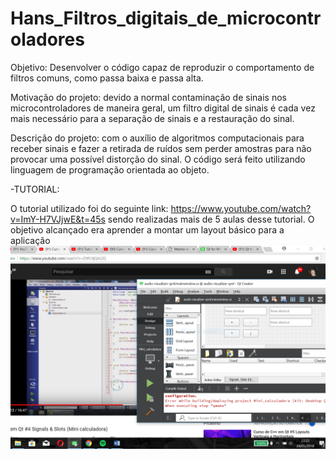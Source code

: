 # Hans_Filtros_digitais_de_microcontroladores
Objetivo: Desenvolver o código capaz de reproduzir o comportamento de filtros comuns, como passa baixa e passa alta.

Motivação do projeto: devido a normal contaminação de sinais nos microcontroladores de maneira geral, um filtro digital de sinais é cada vez mais necessário para a separação de sinais e a restauração do sinal.

Descrição do projeto: com o auxílio de algoritmos computacionais para receber sinais e fazer a retirada de ruídos sem perder amostras para não provocar uma possível distorção do sinal. O código será feito utilizando linguagem de programação orientada ao objeto.

-TUTORIAL:

O tutorial utilizado foi do seguinte link: https://www.youtube.com/watch?v=ImY-H7VJjwE&t=45s sendo realizadas mais de 5 aulas desse tutorial. O objetivo alcançado era aprender a montar um layout básico para a aplicação
![Tutorial](Tutorial.png)
